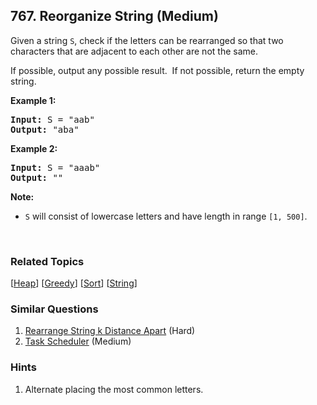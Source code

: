 <!--|This file generated by command(leetcode description); DO NOT EDIT.    |-->
<!--+----------------------------------------------------------------------+-->
<!--|@author    Openset <openset.wang@gmail.com>                           |-->
<!--|@link      https://github.com/openset                                 |-->
<!--|@home      https://github.com/openset/leetcode                        |-->
<!--+----------------------------------------------------------------------+-->

## 767. Reorganize String (Medium)

<p>Given a string <code>S</code>, check if the letters can be rearranged so that two characters that are adjacent to each other are not the same.</p>

<p>If possible, output any possible result.&nbsp; If not possible, return the empty string.</p>

<p><strong>Example 1:</strong></p>

<pre>
<strong>Input:</strong> S = &quot;aab&quot;
<strong>Output:</strong> &quot;aba&quot;
</pre>

<p><strong>Example 2:</strong></p>

<pre>
<strong>Input:</strong> S = &quot;aaab&quot;
<strong>Output:</strong> &quot;&quot;
</pre>

<p><strong>Note:</strong></p>

<ul>
	<li><code>S</code> will consist of lowercase letters and have length in range <code>[1, 500]</code>.</li>
</ul>

<p>&nbsp;</p>


### Related Topics
[[Heap](https://github.com/openset/leetcode/tree/master/tag/heap/README.md)] [[Greedy](https://github.com/openset/leetcode/tree/master/tag/greedy/README.md)] [[Sort](https://github.com/openset/leetcode/tree/master/tag/sort/README.md)] [[String](https://github.com/openset/leetcode/tree/master/tag/string/README.md)] 

### Similar Questions
  1. [Rearrange String k Distance Apart](https://github.com/openset/leetcode/tree/master/problems/rearrange-string-k-distance-apart) (Hard)
  1. [Task Scheduler](https://github.com/openset/leetcode/tree/master/problems/task-scheduler) (Medium)

### Hints
  1. Alternate placing the most common letters.
